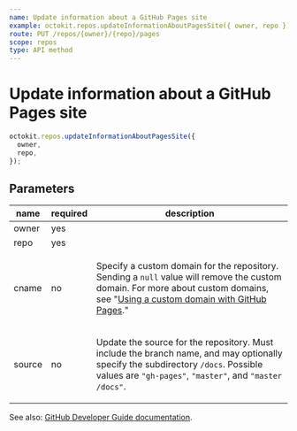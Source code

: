 ```yaml
---
name: Update information about a GitHub Pages site
example: octokit.repos.updateInformationAboutPagesSite({ owner, repo })
route: PUT /repos/{owner}/{repo}/pages
scope: repos
type: API method
---
```


# Update information about a GitHub Pages site

```js
octokit.repos.updateInformationAboutPagesSite({
  owner,
  repo,
});
```

## Parameters

<table>
  <thead>
    <tr>
      <th>name</th>
      <th>required</th>
      <th>description</th>
    </tr>
  </thead>
  <tbody>
    <tr><td>owner</td><td>yes</td><td>

</td></tr>
<tr><td>repo</td><td>yes</td><td>

</td></tr>
<tr><td>cname</td><td>no</td><td>

Specify a custom domain for the repository. Sending a `null` value will remove the custom domain. For more about custom domains, see "[Using a custom domain with GitHub Pages](https://help.github.com/articles/using-a-custom-domain-with-github-pages/)."

</td></tr>
<tr><td>source</td><td>no</td><td>

Update the source for the repository. Must include the branch name, and may optionally specify the subdirectory `/docs`. Possible values are `"gh-pages"`, `"master"`, and `"master /docs"`.

</td></tr>
  </tbody>
</table>

See also: [GitHub Developer Guide documentation](https://developer.github.com/v3/repos/pages/#update-information-about-a-github-pages-site).
